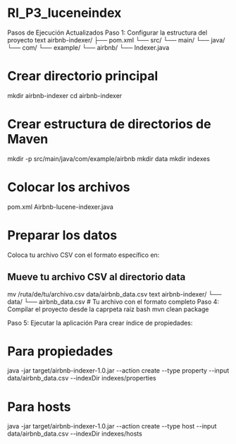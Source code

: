 # RI_P3_luceneindex
Pasos de Ejecución Actualizados
Paso 1: Configurar la estructura del proyecto
text
airbnb-indexer/
├── pom.xml
└── src/
    └── main/
        └── java/
            └── com/
                └── example/
                    └── airbnb/
                        └── Indexer.java

# Crear directorio principal
mkdir airbnb-indexer
cd airbnb-indexer

# Crear estructura de directorios de Maven
mkdir -p src/main/java/com/example/airbnb
mkdir data
mkdir indexes

# Colocar los archivos
pom.xml
Airbnb-lucene-indexer.java

# Preparar los datos
Coloca tu archivo CSV con el formato específico en:
## Mueve tu archivo CSV al directorio data
mv /ruta/de/tu/archivo.csv data/airbnb_data.csv
text
airbnb-indexer/
└── data/
    └── airbnb_data.csv  # Tu archivo con el formato completo
Paso 4: Compilar el proyecto desde la caprpeta raiz
bash
mvn clean package

Paso 5: Ejecutar la aplicación
Para crear índice de propiedades:

# Para propiedades
java -jar target/airbnb-indexer-1.0.jar --action create --type property --input data/airbnb_data.csv --indexDir indexes/properties

# Para hosts
java -jar target/airbnb-indexer-1.0.jar --action create --type host --input data/airbnb_data.csv --indexDir indexes/hosts
